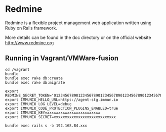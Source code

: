 # Redmine

Redmine is a flexible project management web application written using Ruby on Rails framework.

More details can be found in the doc directory or on the official website http://www.redmine.org

## Running in Vagrant/VMWare-fusion

```
cd /vagrant
bundle
bundle exec rake db:create
bundle exec rake db:migrate

export REDMINE_SECRET_TOKEN='012345678901234567890123456789012345678901234567890123456789'
export IMMUNIO_HELLO_URL=https://agent-stg.immun.io
export IMMUNIO_LOG_LEVEL=debug
export IMMUNIO_CODE_PROTECTION_PLUGINS_ENABLED=true
export IMMUNIO_KEY=xxxxxxxxxxxxxxxxxxxxxxxx
export IMMUNIO_SECRET=xxxxxxxxxxxxxxxxxxxxxxxxxxxx

bundle exec rails s -b 192.168.84.xxx
```
